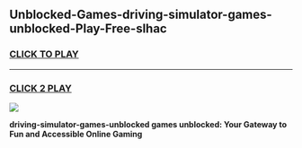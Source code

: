 
## Unblocked-Games-driving-simulator-games-unblocked-Play-Free-slhac
<h3>
<a href="https://premium76.site?title=driving-simulator-games-unblocked&ref=18A1">CLICK TO PLAY</a></h3>
<hr>

<h3>
<a href="https://premium76.site?title=driving-simulator-games-unblocked&ref=18A1">CLICK 2 PLAY</a>
  
</h3>

<a href="https://premium76.site?title=driving-simulator-games-unblocked&ref=18A1"><img src="https://clearcache.store/games.png"></a>


**driving-simulator-games-unblocked games unblocked: Your Gateway to Fun and Accessible Online Gaming**
